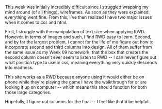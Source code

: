 This week was initially incredibly difficult since I struggled wrapping my mind around (of all things), wireframes. As soon as they were explained, everything went fine. From this, I've then realized I have two major issues when it comes to css and html.

First, I struggle with the manipulation of text size when applying RWD. However, in terms of images and such, I find RWD easy to learn. Second, and by far the largest problem, I cannot for the life of me figure out how to incorporate second and third columns into design. All of them suffer from the same issue as my Week 09 homework, that the box that creates the second column doesn't ever seem to listen to RWD -- I can never figure out what position type to use in css, meaning everything very quickly descends into madness.

This site works as a RWD because anyone using it would either be on phone while they're playing the game I have the walkthrough for or are looking it up on computer -- which means this should function for both those large categories.

Hopefully, I figure out columns for the final -- I feel like that'd be helpful.
